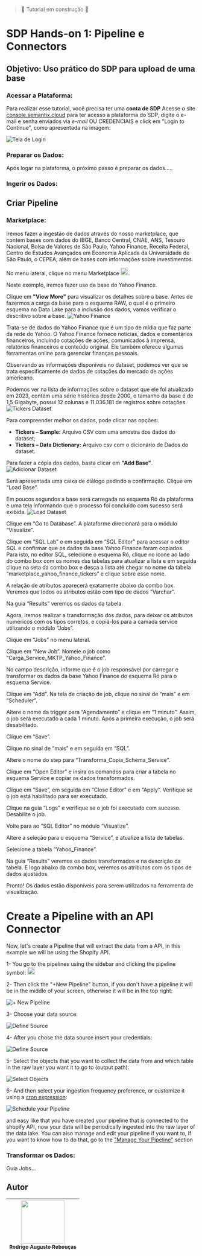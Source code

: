 > :construction: Tutorial em construção :construction:

# **SDP Hands-on 1**: Pipeline e Connectors
## **Objetivo**: Uso prático do SDP para upload de uma base


### Acessar a Plataforma:
Para realizar esse tutorial, você precisa ter uma **conta de SDP**
Acesse o site [console.semantix.cloud](https://console.semantix.cloud/) para ter acesso a plataforma do SDP, digite o e-mail e senha enviados via *e-mail* OU CREDENCIAIS e click em "Login to Continue", como apresentada na imagem:

![Tela de Login](images/tela_login_sdp.png)

### Preparar os Dados:

Após logar na plataforma, o próximo passo é preparar os dados.....

### Ingerir os Dados:

## Criar Pipeline

### Marketplace:

Iremos fazer a ingestão de dados através do nosso marketplace, que contém bases com dados do IBGE, Banco Central, CNAE, ANS, Tesouro Nacional, Bolsa de Valores de São Paulo, Yahoo Finance, Receita Federal, Centro de Estudos Avançados em Economia Aplicada da Universidade de São Paulo, o CEPEA, além de bases com informações sobre investimentos.

No menu lateral, clique no menu Marketplace <img src="images/logo_marketplace.png" height="20px">.

Neste exemplo, iremos fazer uso da base do Yahoo Finance.

Clique em __"View More"__ para visualizar os detalhes sobre a base. Antes de fazermos a carga da base para o esquema RAW, o qual é o primeiro esquema no Data Lake para a inclusão dos dados, vamos verificar o descritivo sobre a base.
![Yahoo Finance](images/yahoo_finance.png)

Trata-se de dados do Yahoo Finance que é um tipo de mídia que faz parte da rede do Yahoo. O Yahoo Finance fornece notícias, dados e comentários financeiros, incluindo cotações de ações, comunicados à imprensa, relatórios financeiros e conteúdo original. Ele também oferece algumas ferramentas online para gerenciar finanças pessoais.

Observando as informações disponíveis no dataset, podemos ver que se trata especificamente de dados de cotações do mercado de ações americano.

Podemos ver na lista de informações sobre o dataset que ele foi atualizado em 2023, contém uma série histórica desde 2000, o tamanho da base é de 1,5 Gigabyte, possui 12 colunas e 11.036.181 de registros sobre cotações.
![Tickers Dataset](images/DataSet%20Tickers.png)

Para compreender melhor os dados, pode clicar nas opções:
* __Tickers – Sample:__ Arquivo CSV com uma amostra dos dados do dataset;
* __Tickers – Data Dictionary:__ Arquivo csv com o dicionário de Dados do dataset.

Para fazer a cópia dos dados, basta clicar em __"Add Base"__.
![Adicionar Dataset](images/DataSet%20Add.png)

Será apresentada uma caixa de diálogo pedindo a confirmação. Clique em “Load Base”.

Em poucos segundos a base será carregada no esquema Ró da plataforma e uma tela informando que o processo foi concluído com sucesso será exibida. 
![Load Dataset](images/DataSet%Load.png)

Clique em “Go to Database”. A plataforme direcionará para o módulo “Visualize”.

Clique em “SQL Lab” e em seguida em “SQL Editor” para acessar o editor SQL e confirmar que os dados da base Yahoo Finance foram copiados. Para isto, no editor SQL, selecione o esquema Ró, clique no ícone ao lado do combo box com os nomes das tabelas para atualizar a lista e em seguida clique na seta da combo box e desça a lista até chegar no nome da tabela “marketplace_yahoo_finance_tickers” e clique sobre esse nome.

A relação de atributos aparecerá exatamente abaixo da combo box. Veremos que todos os atributos estão com tipo de dados “Varchar”.

Na guia “Results” veremos os dados da tabela.

Agora, iremos realizar a transformação dos dados, para deixar os atributos numéricos com os tipos corretos, e copiá-los para a camada service utilizando o módulo “Jobs”.

Clique em “Jobs” no menu lateral.

Clique em “New Job”. Nomeie o job como “Carga_Service_MKTP_Yahoo_Finance”.

No campo descrição, informe que é o job responsável por carregar e transformar os dados da base Yahoo Finance do esquema Ró para o esquema Service.

Clique em “Add”.
Na tela de criação de job, clique no sinal de “mais” e em “Scheduler”.

Altere o nome da trigger para “Agendamento” e clique em “1 minuto”. Assim, o job será executado a cada 1 minuto. Após a primeira execução, o job será desabilitado.

Clique em “Save”.

Clique no sinal de “mais” e em seguida em “SQL”.

Altere o nome do step para “Transforma_Copia_Schema_Service”.

Clique em “Open Editor” e insira os comandos para criar a tabela no esquema Service e copiar os dados transformados.

Clique em “Save”, em seguida em “Close Editor” e em “Apply”.
Verifique se o job está habilitado para ser executado.

Clique na guia “Logs” e verifique se o job foi executado com sucesso.
Desabilite o job.

Volte para ao “SQL Editor” no módulo “Visualize”.

Altere a seleção para o esquema “Service”, e atualize a lista de tabelas.

Selecione a tabela “Yahoo_Finance”.

Na guia “Results” veremos os dados transformados e na descrição da tabela. E logo abaixo da combo box, veremos os atributos com os tipos de dados ajustados.

Pronto! Os dados estão disponíveis para serem utilizados na ferramenta de visualização.


# Create a Pipeline with an API Connector

Now, let's create a Pipeline that will extract the data from a API, in this example we will be using the Shopify API.

1-  You go to the pipelines using the sidebar and clicking the pipeline symbol: <img src="/img/pipeline.svg" alt="pipeline" width="20px" />

2-  Then click the "+New Pipeline" button, if you don't have a pipeline it will be in the middle of your screen, otherwise it will be in the top right:

![+ New Pipeline](https://docs.semantix.cloud/img/pipeline/api-component/api_component_2.png)

3-  Choose your data source:

![Define Source](https://docs.semantix.cloud/img/pipeline/api-component/api_component_3.png)

4-  After you chose the data source insert your credentials:

![Define Source](https://docs.semantix.cloud/img/pipeline/api-component/api_component_4.png)

5-  Select the objects that you want to collect the data from and which table in the raw layer you want it to go to (output path):

![Select Objects](https://docs.semantix.cloud/img/pipeline/api-component/api_component_5.png)

6-  And then select your ingestion frequency preference, or customize it using a [cron expression](https://crontab.guru/):

![Schedule your Pipeline](https://docs.semantix.cloud/img/pipeline/api-component/api_component_6.png)

and easy like that you have created your pipeline that is connected to the shopify API, now your data will be periodically ingested into the raw layer of the data lake. You can also manage and edit your pipeline if you want to, if you want to know how to do that, go to the ["Manage Your Pipeline"](/docs/pipeline/manage-pipeline) section

### Transformar os Dados:

Guia Jobs...


## Autor

| [<img src="https://avatars.githubusercontent.com/u/23451074?v=4" width=115><br><sub>Rodrigo Augusto Rebouças</sub>](https://github.com/rodrigo-reboucas) | 
| :---: |
